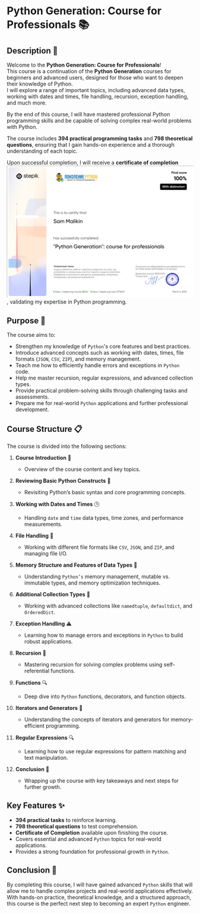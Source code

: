 # Python Generation: Course for Professionals 📚

## Description 📝

Welcome to the **Python Generation: Course for Professionals**!  
This course is a continuation of the **Python Generation** courses for beginners and advanced users, designed for those who want to deepen their knowledge of Python.  
I will explore a range of important topics, including advanced data types, working with dates and times, file handling, recursion, exception handling, and much more.

By the end of this course, I will have mastered professional Python programming skills and be capable of solving complex real-world problems with Python.

The course includes **394 practical programming tasks** and **798 theoretical questions**, ensuring that I gain hands-on experience and a thorough understanding of each topic.

Upon successful completion, I will receive a **certificate of completion** ![Certificate](./pygen_professional_certificate.png), validating my expertise in Python programming.

## Purpose 🎯

The course aims to:

-   Strengthen my knowledge of `Python`'s core features and best practices.
-   Introduce advanced concepts such as working with dates, times, file formats (`JSON`, `CSV`, `ZIP`), and memory management.
-   Teach me how to efficiently handle errors and exceptions in `Python` code.
-   Help me master recursion, regular expressions, and advanced collection types.
-   Provide practical problem-solving skills through challenging tasks and assessments.
-   Prepare me for real-world `Python` applications and further professional development.

## Course Structure 📋

The course is divided into the following sections:

1. **Course Introduction** 📝

    - Overview of the course content and key topics.

2. **Reviewing Basic Python Constructs** 🔄

    - Revisiting Python’s basic syntax and core programming concepts.

3. **Working with Dates and Times** 🕒

    - Handling `date` and `time` data types, time zones, and performance measurements.

4. **File Handling** 📂

    - Working with different file formats like `CSV`, `JSON`, and `ZIP`, and managing file I/O.

5. **Memory Structure and Features of Data Types** 🧠

    - Understanding `Python’s` memory management, mutable vs. immutable types, and memory optimization techniques.

6. **Additional Collection Types** 🧳

    - Working with advanced collections like `namedtuple`, `defaultdict`, and `OrderedDict`.

7. **Exception Handling** ⚠️

    - Learning how to manage errors and exceptions in `Python` to build robust applications.

8. **Recursion** 🔁

    - Mastering recursion for solving complex problems using self-referential functions.

9. **Functions** 🔍

    - Deep dive into `Python` functions, decorators, and function objects.

10. **Iterators and Generators** 🔄

    - Understanding the concepts of iterators and generators for memory-efficient programming.

11. **Regular Expressions** 🔍

    - Learning how to use regular expressions for pattern matching and text manipulation.

12. **Conclusion** 🎯

    - Wrapping up the course with key takeaways and next steps for further growth.

## Key Features ✨

-   **394 practical tasks** to reinforce learning.
-   **798 theoretical questions** to test comprehension.
-   **Certificate of Completion** available upon finishing the course.
-   Covers essential and advanced `Python` topics for real-world applications.
-   Provides a strong foundation for professional growth in `Python`.

## Conclusion 🚀

By completing this course, I will have gained advanced `Python` skills that will allow me to handle complex projects and real-world applications effectively.  
With hands-on practice, theoretical knowledge, and a structured approach, this course is the perfect next step to becoming an expert `Python` engineer.
